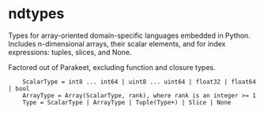 ndtypes
========

Types for array-oriented domain-specific languages embedded in Python. Includes n-dimensional arrays, their scalar elements, and for index expressions: tuples, slices, and None. 

Factored out of Parakeet, excluding function and closure types. 

```
    ScalarType = int8 ... int64 | uint8 ... uint64 | float32 | float64 | bool
    ArrayType = Array(ScalarType, rank), where rank is an integer >= 1
    Type = ScalarType | ArrayType | Tuple(Type+) | Slice | None 
```
